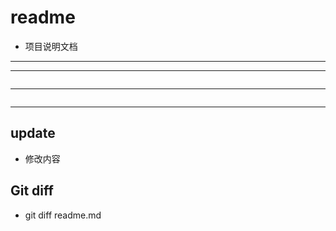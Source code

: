 # readme
- 项目说明文档
---
***
```js
```
---
```html
```
---
## update
- 修改内容
## Git diff
- git diff readme.md